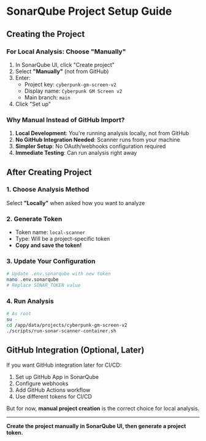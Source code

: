 # SonarQube Project Setup Guide

## Creating the Project

### For Local Analysis: Choose "Manually"

1. In SonarQube UI, click "Create project"
2. Select **"Manually"** (not from GitHub)
3. Enter:
   - Project key: `cyberpunk-gm-screen-v2`
   - Display name: `Cyberpunk GM Screen v2`
   - Main branch: `main`
4. Click "Set up"

### Why Manual Instead of GitHub Import?

1. **Local Development**: You're running analysis locally, not from GitHub
2. **No GitHub Integration Needed**: Scanner runs from your machine
3. **Simpler Setup**: No OAuth/webhooks configuration required
4. **Immediate Testing**: Can run analysis right away

## After Creating Project

### 1. Choose Analysis Method
Select **"Locally"** when asked how you want to analyze

### 2. Generate Token
- Token name: `local-scanner`
- Type: Will be a project-specific token
- **Copy and save the token!**

### 3. Update Your Configuration
```bash
# Update .env.sonarqube with new token
nano .env.sonarqube
# Replace SONAR_TOKEN value
```

### 4. Run Analysis
```bash
# As root
su -
cd /app/data/projects/cyberpunk-gm-screen-v2
./scripts/run-sonar-scanner-container.sh
```

## GitHub Integration (Optional, Later)

If you want GitHub integration later for CI/CD:
1. Set up GitHub App in SonarQube
2. Configure webhooks
3. Add GitHub Actions workflow
4. Use different tokens for CI/CD

But for now, **manual project creation** is the correct choice for local analysis.

---
**Create the project manually in SonarQube UI, then generate a project token.**
